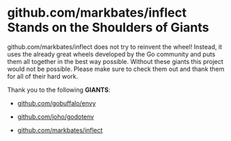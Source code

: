 # github.com/markbates/inflect Stands on the Shoulders of Giants

github.com/markbates/inflect does not try to reinvent the wheel! Instead, it uses the already great wheels developed by the Go community and puts them all together in the best way possible. Without these giants this project would not be possible. Please make sure to check them out and thank them for all of their hard work.

Thank you to the following **GIANTS**:


* [github.com/gobuffalo/envy](https://godoc.org/github.com/gobuffalo/envy)

* [github.com/joho/godotenv](https://godoc.org/github.com/joho/godotenv)

* [github.com/markbates/inflect](https://godoc.org/github.com/markbates/inflect)

